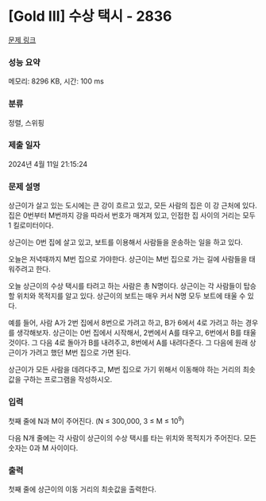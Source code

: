 # [Gold III] 수상 택시 - 2836 

[문제 링크](https://www.acmicpc.net/problem/2836) 

### 성능 요약

메모리: 8296 KB, 시간: 100 ms

### 분류

정렬, 스위핑

### 제출 일자

2024년 4월 11일 21:15:24

### 문제 설명

<p>상근이가 살고 있는 도시에는 큰 강이 흐르고 있고, 모든 사람의 집은 이 강 근처에 있다. 집은 0번부터 M번까지 강을 따라서 번호가 매겨져 있고, 인접한 집 사이의 거리는 모두 1 킬로미터이다.</p>

<p>상근이는 0번 집에 살고 있고, 보트를 이용해서 사람들을 운송하는 일을 하고 있다.</p>

<p>오늘은 저녁때까지 M번 집으로 가야한다. 상근이는 M번 집으로 가는 길에 사람들을 태워주려고 한다.</p>

<p>오늘 상근이의 수상 택시를 타려고 하는 사람은 총 N명이다. 상근이는 각 사람들이 탑승할 위치와 목적지를 알고 있다. 상근이의 보트는 매우 커서 N명 모두 보트에 태울 수 있다.</p>

<p>예를 들어, 사람 A가 2번 집에서 8번으로 가려고 하고, B가 6에서 4로 가려고 하는 경우를 생각해보자. 상근이는 0번 집에서 시작해서, 2번에서 A를 태우고, 6번에서 B를 태울 것이다. 그 다음 4로 돌아가 B를 내려주고, 8번에서 A를 내려다준다. 그 다음에 원래 상근이가 가려고 했던 M번 집으로 가면 된다.</p>

<p>상근이가 모든 사람을 데려다주고, M번 집으로 가기 위해서 이동해야 하는 거리의 최솟값을 구하는 프로그램을 작성하시오.</p>

### 입력 

 <p>첫째 줄에 N과 M이 주어진다. (N ≤ 300,000, 3 ≤ M ≤ 10<sup>9</sup>)</p>

<p>다음 N개 줄에는 각 사람이 상근이의 수상 택시를 타는 위치와 목적지가 주어진다. 모든 숫자는 0과 M 사이이다.</p>

### 출력 

 <p>첫째 줄에 상근이의 이동 거리의 최솟값을 출력한다.</p>

